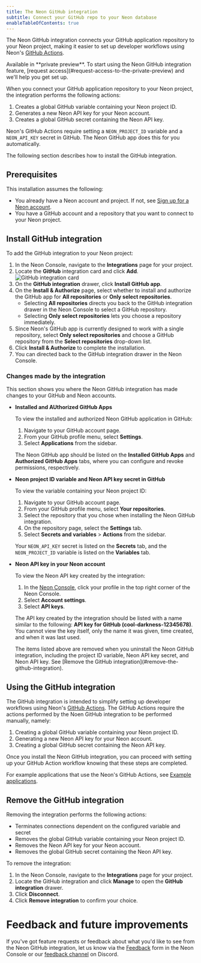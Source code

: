 ```yaml
---
title: The Neon GitHub integration
subtitle: Connect your GitHub repo to your Neon database
enableTableOfContents: true
---
```


The Neon GitHub integration connects your GitHub application repository to your Neon project, making it easier to set up developer workflows using Neon's [GitHub Actions](/docs/guides/branching-github-actions).

<Admonition type="comingSoon" title="Feature Coming Soon">
Available in **private preview**. To start using the Neon GitHub integration feature, [request access](#request-access-to-the-private-preview) and we'll help you get set up.
</Admonition>

When you connect your GitHub application repository to your Neon project, the integration performs the following actions:

1. Creates a global GitHub variable containing your Neon project ID.
2. Generates a new Neon API key for your Neon account.
3. Creates a global GitHub secret containing the Neon API key.

Neon's GitHub Actions require setting a `NEON_PROJECT_ID` variable and a `NEON_API_KEY` secret in GitHub. The Neon GitHub app does this for you automatically.

The following section describes how to install the GitHub integration.

## Prerequisites

This installation assumes the following:
- You already have a Neon account and project. If not, see [Sign up for a Neon account](/docs/get-started-with-neon/signing-up).
- You have a GitHub account and a repository that you want to connect to your Neon project.

## Install GitHub integration

To add the GitHub integration to your Neon project:

1. In the Neon Console, navigate to the **Integrations** page for your project.
2. Locate the **GitHub** integration card and click **Add**.
    ![GitHub integration card](/docs/guides/github_card.png)
3. On the **GitHub integration** drawer, click **Install GitHub app**.
4. On the **Install & Authorize** page, select whether to install and authorize the GitHub app for **All repositories** or **Only select repositories**.
    - Selecting **All repositories** directs you back to the GitHub integration drawer in the Neon Console to select a GitHub repository.
    - Selecting **Only select repositories** lets you choose a repository immediately.
5. Since Neon's GitHub app is currently designed to work with a single repository, select **Only select repositories** and choose a GitHub repository from the **Select repositories** drop-down list.
6. Click **Install & Authorize** to complete the installation.
7. You can directed back to the GitHub integration drawer in the Neon Console.

### Changes made by the integration

This section shows you where the Neon GitHub integration has made changes to your GitHub and Neon accounts.

- **Installed and AUthorized GitHub Apps**

    To view the installed and authorized Neon GitHub application in GitHub:
    
    1. Navigate to your GitHub account page.
    2. From your GitHub profile menu, select **Settings**.
    3. Select **Applications** from the sidebar. 

    The Neon GitHub app should be listed on the **Installed GitHub Apps** and **Authorized GitHub Apps** tabs, where you can configure and revoke permissions, respectively.

- **Neon project ID variable and Neon API key secret in GitHub**

    To view the variable containing your Neon project ID:

    1. Navigate to your GitHub account page.
    2. From your GitHub profile menu, select **Your repositories**.
    3. Select the repository that you chose when installing the Neon GitHub integration.
    4. On the repository page, select the **Settings** tab.
    5. Select **Secrets and variables** > **Actions** from the sidebar.
    
    Your `NEON_API_KEY` secret is listed on the **Secrets** tab, and the `NEON_PROJECT_ID` variable is listed on the **Variables** tab.

- **Neon API key in your Neon account**

    To view the Neon API key created by the integration:

    1. In the [Neon Console](https://console.neon.tech), click your profile in the top right corner of the Neon Console.
    2. Select **Account settings**.
    2. Select **API keys**.

    The API key created by the integration should be listed with a name similar to the following: **API key for GitHub (cool-darkness-12345678)**. You cannot view the key itself, only the name it was given, time created, and when it was last used.

    <Admonition type="note">
    The items listed above are removed when you uninstall the Neon GitHub integration, including the project ID variable, Neon API key secret, and Neon API key. See [Remove the GitHub integration](#remove-the-github-integration).
    </Admonition>
 
## Using the GitHub integration

The GitHub integration is intended to simplify setting up developer workflows using Neon's [GitHub Actions](/docs/guides/branching-github-actions). The GitHub Actions require the actions performed by the Noen GitHub integration to be performed manually, namely:

1. Creating a global GitHub variable containing your Neon project ID.
2. Generating a new Neon API key for your Neon account.
3. Creating a global GitHub secret containing the Neon API key.

Once you install the Neon GitHub integration, you can proceed with setting up your GitHub Action workflow knowing that these steps are completed.

For example applications that use the Neon's GitHub Actions, see [Example applications](/docs/guides/branching-github-actions#example-applications).

## Remove the GitHub integration

Removing the integration performs the following actions:

- Terminates connections dependent on the configured variable and secret
- Removes the global GitHub variable containing your Neon project ID.
- Removes the Neon API key for your Neon account.
- Removes the global GitHub secret containing the Neon API key.

To remove the integration:

1. In the Neon Console, navigate to the **Integrations** page for your project.
2. Locate the GitHub integration and click **Manage** to open the **GitHub integration** drawer.
3. Click **Disconnect**.
4. Click **Remove integration** to confirm your choice.

# Feedback and future improvements

If you've got feature requests or feedback about what you'd like to see from the Neon GitHub integration, let us know via the [Feedback](https://console.neon.tech/app/projects?modal=feedback) form in the Neon Console or our [feedback channel](https://discord.com/channels/1176467419317940276/1176788564890112042) on Discord.
